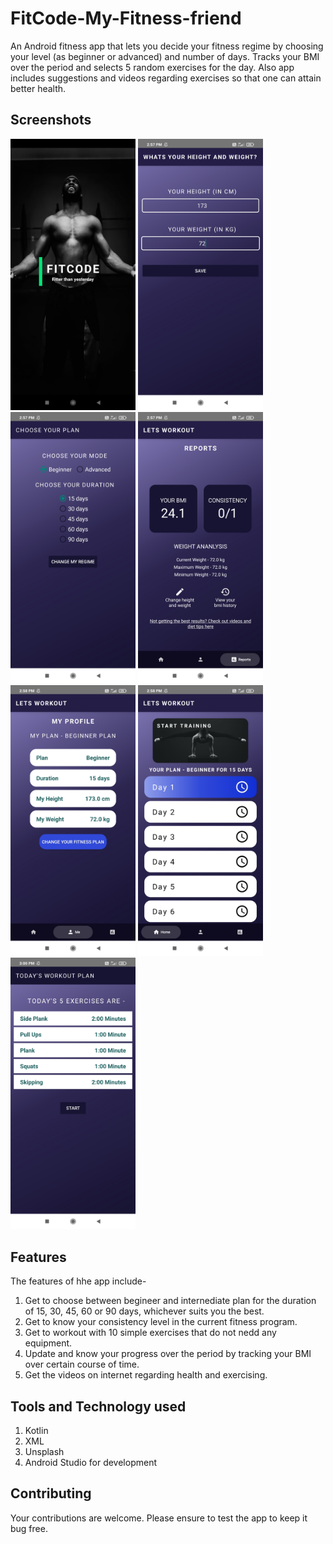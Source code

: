 # FitCode-My-Fitness-friend
An Android fitness app that lets you decide your fitness regime by choosing your level (as beginner or advanced) and number of days. Tracks your BMI over the period and selects 5 random exercises for the day. Also app includes suggestions and videos regarding exercises so that one can attain better health.

## Screenshots
<p float="left">
  <img src = "/app/src/main/res/drawable/ss1.jpg" alt  = "Screenshot" width = "200px"/>
  <img src = "/app/src/main/res/drawable/ss2.jpg" alt  = "Screenshot" width = "200px"/>
  <img src = "/app/src/main/res/drawable/ss3.jpg" alt  = "Screenshot" width = "200px"/>
  <img src = "/app/src/main/res/drawable/ss4.jpg" alt  = "Screenshot" width = "200px"/>
  <img src = "/app/src/main/res/drawable/ss5.jpg" alt  = "Screenshot" width = "200px"/>
  <img src = "/app/src/main/res/drawable/ss6.jpg" alt  = "Screenshot" width = "200px"/>
  <img src = "/app/src/main/res/drawable/ss7.jpg" alt  = "Screenshot" width = "200px"/>
</p>


## Features
The features of hhe app include-
1. Get to choose between begineer and internediate plan for the duration of 15, 30, 45, 60 or 90 days, whichever suits you the best.
2. Get to know your consistency level in the current fitness program.
3. Get to workout with 10 simple exercises that do not nedd any equipment.
4. Update and know your progress over the period by tracking your BMI over certain course of time.
5. Get the videos on internet regarding health and exercising.

## Tools and Technology used
1. Kotlin
2. XML
3. Unsplash
4. Android Studio for development

## Contributing
Your contributions are welcome. Please ensure to test the app to keep it bug free.
